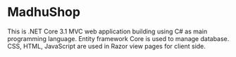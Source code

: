 # MadhuShop
This is .NET Core 3.1 MVC web application building using C# as main programming language.
Entity framework Core is used to manage database.
CSS, HTML, JavaScript are used in Razor view pages for client side. 
